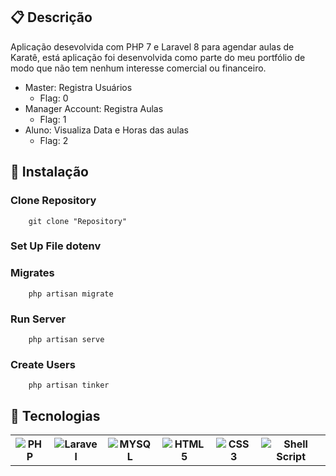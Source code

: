 ## 📋 Descrição 
> 
Aplicação desevolvida com PHP 7 e Laravel 8 para agendar aulas de Karatê, está aplicação foi desenvolvida como parte do meu portfólio de modo que não tem nenhum interesse comercial ou financeiro.

* Master: Registra Usuários
    * Flag: 0
* Manager Account: Registra Aulas
    * Flag: 1
* Aluno: Visualiza Data e Horas das aulas
    * Flag: 2

## 🚀 Instalação
>

### Clone Repository
```
    git clone "Repository"
```

### Set Up File dotenv

### Migrates
```
    php artisan migrate
```

### Run Server 
```
    php artisan serve
```

### Create Users
```
    php artisan tinker
```

## 🧐 Tecnologias 

<table>
    <tr>
        <th>
            <img src="https://img.shields.io/badge/PHP-777BB4?style=for-the-badge&logo=php&logoColor=white" alt="PHP">
        </th>
        <th>
            <img src="https://img.shields.io/badge/Laravel-FF2D20?style=for-the-badge&logo=laravel&logoColor=white" alt="Laravel">
        </th>
        <th>
            <img src="https://img.shields.io/badge/MySQL-00000F?style=for-the-badge&logo=mysql&logoColor=white" alt="MYSQL">
        </th>
        <th>
            <img src="https://img.shields.io/badge/HTML5-E34F26?style=for-the-badge&logo=html5&logoColor=white" alt="HTML5">
        </th>
        <th>
            <img src="https://img.shields.io/badge/HTML5-E34F26?style=for-the-badge&logo=html5&logoColor=white" alt="CSS3">
        </th>
        <th>
            <img src="https://img.shields.io/badge/Shell_Script-121011?style=for-the-badge&logo=gnu-bash&logoColor=white" alt="Shell Script">
        </th>
    </tr>
</table>

